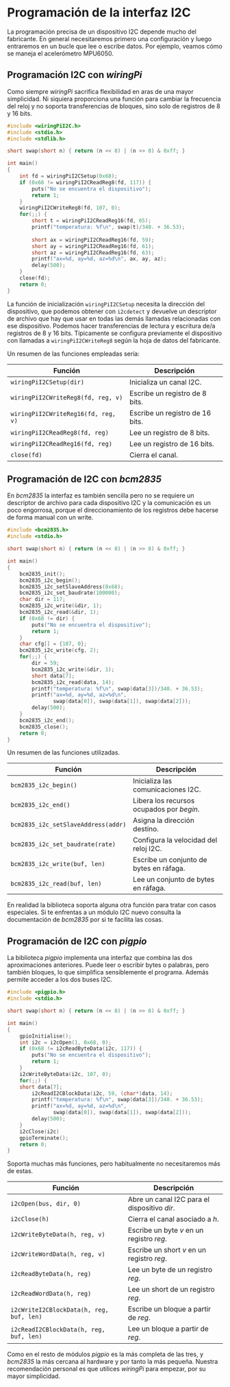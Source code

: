 [//]: # (-*- mode: markdown; coding: utf-8 -*-)

# Programación de la interfaz I2C

La programación precisa de un dispositivo I2C depende mucho del
fabricante.  En general necesitaremos primero una configuración y
luego entraremos en un bucle que lee o escribe datos.  Por ejemplo,
veamos cómo se maneja el acelerómetro MPU6050.


## Programación I2C con *wiringPi*

Como siempre *wiringPi* sacrifica flexibilidad en aras de una mayor
simplicidad.  Ni siquiera proporciona una función para cambiar la
frecuencia del reloj y no soporta transferencias de bloques, sino solo
de registros de 8 y 16 bits.

``` C
#include <wiringPiI2C.h>
#include <stdio.h>
#include <stdlib.h>

short swap(short n) { return (n << 8) | (n >> 8) & 0xff; }

int main()
{
    int fd = wiringPiI2CSetup(0x68);
    if (0x68 != wiringPiI2CReadReg8(fd, 117)) {
		puts("No se encuentra el dispositivo");
		return 1;
	}
    wiringPiI2CWriteReg8(fd, 107, 0);
    for(;;) {
		short t = wiringPiI2CReadReg16(fd, 65);
		printf("temperatura: %f\n", swap(t)/340. + 36.53);
		
		short ax = wiringPiI2CReadReg16(fd, 59);
		short ay = wiringPiI2CReadReg16(fd, 61);
		short az = wiringPiI2CReadReg16(fd, 63);
		printf("ax=%d, ay=%d, az=%d\n", ax, ay, az);
		delay(500);
    }
    close(fd);
	return 0;
}
```

La función de inicialización `wiringPiI2CSetup` necesita la
dirección del dispositivo, que podemos obtener con `i2cdetect`
y devuelve un descriptor de archivo que hay que usar en todas las
demás llamadas relacionadas con ese dispositivo.  Podemos hacer
transferencias de lectura y escritura de/a registros de 8 y 16 bits.
Típicamente se configura previamente el dispositivo con llamadas a
`wiringPiI2CWriteReg8` según la hoja de datos del fabricante.

Un resumen de las funciones empleadas sería:

Función                             | Descripción
------------------------------------|----------------------
`wiringPiI2CSetup(dir)`             | Inicializa un canal I2C.
`wiringPiI2CWriteReg8(fd, reg, v)`  | Escribe un registro de 8 bits.
`wiringPiI2CWriteReg16(fd, reg, v)` | Escribe un registro de 16 bits.
`wiringPiI2CReadReg8(fd, reg)`      | Lee un registro de 8 bits.
`wiringPiI2CReadReg16(fd, reg)`     | Lee un registro de 16 bits.
`close(fd)`                         | Cierra el canal.

## Programación de I2C con *bcm2835*

En *bcm2835* la interfaz es también sencilla pero no se requiere un
descriptor de archivo para cada dispositivo I2C y la comunicación es
un poco engorrosa, porque el direccionamiento de los registros debe
hacerse de forma manual con un write.


``` C
#include <bcm2835.h>
#include <stdio.h>

short swap(short n) { return (n << 8) | (n >> 8) & 0xff; }

int main()
{
	bcm2835_init();
	bcm2835_i2c_begin();
	bcm2835_i2c_setSlaveAddress(0x68);
	bcm2835_i2c_set_baudrate(100000);
	char dir = 117;
	bcm2835_i2c_write(&dir, 1);
	bcm2835_i2c_read(&dir, 1);
    if (0x68 != dir) {
		puts("No se encuentra el dispositivo");
		return 1;
	}
	char cfg[] = {107, 0};	
	bcm2835_i2c_write(cfg, 2);
    for(;;) {
		dir = 59;
		bcm2835_i2c_write(&dir, 1);
		short data[7];
		bcm2835_i2c_read(data, 14);
		printf("temperatura: %f\n", swap(data[3])/340. + 36.53);
		printf("ax=%d, ay=%d, az=%d\n",
			   swap(data[0]), swap(data[1]), swap(data[2]));
		delay(500);
    }
	bcm2835_i2c_end();
	bcm2835_close();
	return 0;
}
```

Un resumen de las funciones utilizadas.

Función                             | Descripción
------------------------------------|----------------------
`bcm2835_i2c_begin()`               | Inicializa las comunicaciones I2C.
`bcm2835_i2c_end()`                 | Libera los recursos ocupados por *begin*.
`bcm2835_i2c_setSlaveAddress(addr)` | Asigna la dirección destino.
`bcm2835_i2c_set_baudrate(rate)`    | Configura la velocidad del reloj I2C.
`bcm2835_i2c_write(buf, len)`       | Escribe un conjunto de bytes en ráfaga.
`bcm2835_i2c_read(buf, len)`        | Lee un conjunto de bytes en ráfaga.

En realidad la biblioteca soporta alguna otra función para tratar con
casos especiales.  Si te enfrentas a un módulo I2C nuevo consulta la
documentación de *bcm2835* por si te facilita las cosas.

## Programación de I2C con *pigpio*

La biblioteca *pigpio* implementa una interfaz que combina las dos
aproximaciones anteriores.  Puede leer o escribir bytes o palabras,
pero también bloques, lo que simplifica sensiblemente el programa.
Además permite acceder a los dos buses I2C.

``` C
#include <pigpio.h>
#include <stdio.h>

short swap(short n) { return (n << 8) | (n >> 8) & 0xff; }

int main()
{
	gpioInitialise();
	int i2c = i2cOpen(1, 0x68, 0);
    if (0x68 != i2cReadByteData(i2c, 117)) {
		puts("No se encuentra el dispositivo");
		return 1;
	}
	i2cWriteByteData(i2c, 107, 0);
    for(;;) {
	short data[7];
		i2cReadI2CBlockData(i2c, 59, (char*)data, 14);
		printf("temperatura: %f\n", swap(data[3])/340. + 36.53);
		printf("ax=%d, ay=%d, az=%d\n",
			   swap(data[0]), swap(data[1]), swap(data[2]));
		delay(500);
    }
	i2cClose(i2c)
	gpioTerminate();
	return 0;
}
```

Soporta muchas más funciones, pero habitualmente no necesitaremos más de estas.

Función                             | Descripción
------------------------------------|----------------------
`i2cOpen(bus, dir, 0)`              | Abre un canal I2C para el dispositivo *dir*.
`i2cClose(h)`                       | Cierra el canal asociado a *h*.
`i2cWriteByteData(h, reg, v)`       | Escribe un byte *v* en un registro *reg*.
`i2cWriteWordData(h, reg, v)`       | Escribe un short *v* en un registro *reg*.
`i2cReadByteData(h, reg)`           | Lee un byte de un registro *reg*.
`i2cReadWordData(h, reg)`           | Lee un short de un registro *reg*.
`i2cWriteI2CBlockData(h, reg, buf, len)` | Escribe un bloque a partir de *reg*.
`i2cReadI2CBlockData(h, reg, buf, len)`  | Lee un bloque a partir de *reg*.

Como en el resto de módulos *pigpio* es la más completa de las tres, y
*bcm2835* la más cercana al hardware y por tanto la más pequeña.
Nuestra recomendación personal es que utilices *wiringPi* para
empezar, por su mayor simplicidad.
